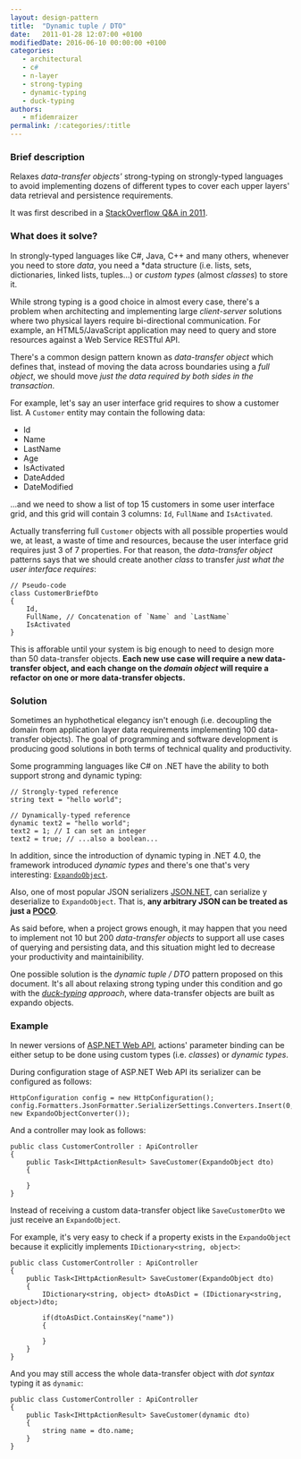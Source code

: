 ```yaml
---
layout: design-pattern
title:  "Dynamic tuple / DTO"
date:   2011-01-28 12:07:00 +0100
modifiedDate: 2016-06-10 00:00:00 +0100
categories:
   - architectural
   - c#
   - n-layer
   - strong-typing
   - dynamic-typing
   - duck-typing
authors: 
   - mfidemraizer
permalink: /:categories/:title
---
```


### Brief description

Relaxes *data-transfer objects'* strong-typing on strongly-typed languages to avoid implementing dozens of different types to cover each upper layers' data retrieval and persistence requirements.

It was first described in a [StackOverflow Q&A in 2011](http://stackoverflow.com/questions/4828024/dto-simplified-dynamic-tuples-how-lets-see-a-possible-solution).

### What does it solve?

In strongly-typed languages like C#, Java, C++ and many others, whenever you need to store *data*, you need a *data structure (i.e. lists, sets, dictionaries, linked lists, tuples...) or *custom types* (almost *classes*) to store it.

While strong typing is a good choice in almost every case, there's a problem when architecting and implementing large *client-server* solutions where two physical layers require bi-directional communication. For example, an HTML5/JavaScript application may need to query and store resources against a Web Service RESTful API. 

There's a common design pattern known as *data-transfer object* which defines that, instead of moving the data across boundaries using a *full object*, we should move *just the data required by both sides in the transaction*.

For example, let's say an user interface grid requires to show a customer list. A `Customer` entity may contain the following data:

- Id
- Name
- LastName
- Age
- IsActivated
- DateAdded
- DateModified

...and we need to show a list of top 15 customers in some user interface grid, and this grid will contain 3 columns: `Id`, `FullName` and `IsActivated`.

Actually transferring full `Customer` objects with all possible properties would we, at least, a waste of time and resources, because the user interface grid requires just 3 of 7 properties. For that reason, the *data-transfer object* patterns says that we should create another *class* to transfer *just what the user interface requires*:

	// Pseudo-code
	class CustomerBriefDto 
	{
		Id,
		FullName, // Concatenation of `Name` and `LastName`
		IsActivated
	}

This is afforable until your system is big enough to need to design more than 50 data-transfer objects. **Each new use case will require a new data-transfer object, and each change on the *domain object* will require a refactor on one or more data-transfer objects.**

### Solution

Sometimes an hyphothetical elegancy isn't enough (i.e. decoupling the domain from application layer data requirements implementing 100 data-transfer objects). The goal of programming and software development is producing good solutions in both terms of technical quality and productivity.

Some programming languages like C# on .NET have the ability to both support strong and dynamic typing:

	// Strongly-typed reference
	string text = "hello world";

	// Dynamically-typed reference
	dynamic text2 = "hello world";
	text2 = 1; // I can set an integer
	text2 = true; // ...also a boolean...

In addition, since the introduction of dynamic typing in .NET 4.0, the framework introduced *dynamic types* and there's one that's very interesting: [`ExpandoObject`](https://msdn.microsoft.com/en-us/library/system.dynamic.expandoobject(v=vs.110).aspx).

Also, one of most popular JSON serializers [JSON.NET](http://www.newtonsoft.com/json), can serialize y deserialize to `ExpandoObject`. That is, **any arbitrary JSON can be treated as just a [POCO](https://en.wikipedia.org/wiki/Plain_Old_CLR_Object)**.

As said before, when a project grows enough, it may happen that you need to implement not 10 but 200 *data-transfer objects* to support all use cases of querying and persisting data, and this situation might led to decrease your productivity and maintainibility. 

One possible solution is the *dynamic tuple / DTO* pattern proposed on this document. It's all about relaxing strong typing under this condition and go with the *[duck-typing](https://en.wikipedia.org/wiki/Duck_typing) approach*, where data-transfer objects are built as expando objects.

### Example

In newer versions of [ASP.NET Web API](http://www.asp.net/web-api), actions' parameter binding can be either setup to be done using custom types (i.e. *classes*) or *dynamic types*.

During configuration stage of ASP.NET Web API its serializer can be configured as follows:

	HttpConfiguration config = new HttpConfiguration();
	config.Formatters.JsonFormatter.SerializerSettings.Converters.Insert(0, new ExpandoObjectConverter());

And a controller may look as follows:

	public class CustomerController : ApiController 
	{
		public Task<IHttpActionResult> SaveCustomer(ExpandoObject dto)
		{

		}
	}

Instead of receiving a custom data-transfer object like `SaveCustomerDto` we just receive an `ExpandoObject`. 

For example, it's very easy to check if a property exists in the `ExpandoObject` because it explicitly implements `IDictionary<string, object>`:

	public class CustomerController : ApiController 
	{
		public Task<IHttpActionResult> SaveCustomer(ExpandoObject dto)
		{
			IDictionary<string, object> dtoAsDict = (IDictionary<string, object>)dto;

			if(dtoAsDict.ContainsKey("name")) 
			{

			}
		}
	}

And you may still access the whole data-transfer object with *dot syntax* typing it as `dynamic`:

	public class CustomerController : ApiController 
	{
		public Task<IHttpActionResult> SaveCustomer(dynamic dto)
		{
			string name = dto.name;
		}
	}
